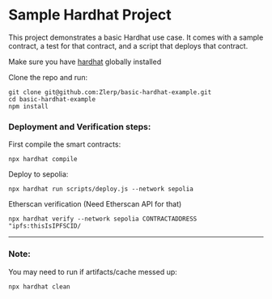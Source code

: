# Sample Hardhat Project

This project demonstrates a basic Hardhat use case. It comes with a sample contract, a test for that contract, and a script that deploys that contract.

Make sure you have [hardhat](https://hardhat.org/hardhat-runner/docs/getting-started#installation) globally installed

Clone the repo and run:
```
git clone git@github.com:Zlerp/basic-hardhat-example.git
cd basic-hardhat-example
npm install
```


### Deployment and Verification steps:
First compile the smart contracts:
```shell
npx hardhat compile
```

Deploy to sepolia:
```shell
npx hardhat run scripts/deploy.js --network sepolia
```


Etherscan verification (Need Etherscan API for that)
```shell
npx hardhat verify --network sepolia CONTRACTADDRESS "ipfs:thisIsIPFSCID/
```

---

### Note:
You may need to run if artifacts/cache messed up:
```shell
npx hardhat clean
```
